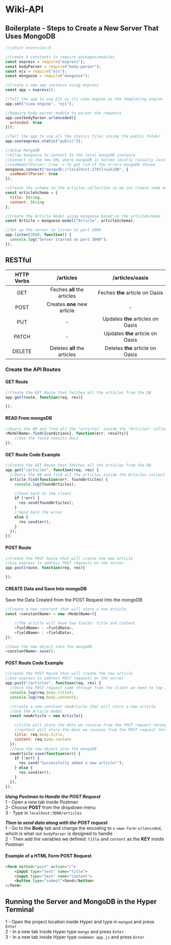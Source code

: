 # Wiki-API

## Boilerplate - Steps to Create a New Server That Uses MongoDB

```javascript
//jshint esversion:6

//Create 4 constants to require packages/modules
const express = require("express");
const bodyParser = require("body-parser");
const ejs = require("ejs");
const mongoose = require("mongoose");

//Create a new app instance using express
const app = express();

//Tell the app to use EJS as its view engine as the templating engine
app.set("view engine", "ejs");

//Require body-parser module to parser the requests
app.use(bodyParser.urlencoded({
  extended: true
}));

//Tell the app to use all the statics files inside the public folder
app.use(express.static("public"));

//Setup MongoDB
//Allow mongoose to connect to the local mongoDB instance
//Connect to the new URL where mongoDB is hosted locally (usually localhost:27017)
//useNewUrlParser: true -> To get rid of the errors mongoDB throws
mongoose.connect("mongodb://localhost:27017/wikiDB", {
  useNewUrlParser: true
});

//Create the schema to the articles collection so we can create some models around it
const articleSchema = {
  title: String,
  content: String
};

//Create the Article model using mongoose based on the articleSchema
const Article = mongoose.model("Article", articleSchema);

//Set up the server to listen to port 3000
app.listen(3000, function() {
  console.log("Server started on port 3000");
});
```

## RESTful

| HTTP Verbs |           /articles          |          /articles/oasis          |
| :--------: | :--------------------------: | :-------------------------------: |
|     GET    |  Feches **all** the articles |  Feches **the** article on Oasis  |
|    POST    |  Creates **one** new article |                 -                 |
|     PUT    |               -              | Updates **the** articles on Oasis |
|    PATCH   |               -              |  Updates **the** article on Oasis |
|   DELETE   | Deletes **all** the articles |  Deletes **the** article on Oasis |

### Create the API Routes

#### GET Route

```javascript
//Create the GET Route that fetches all the articles from the DB
app.get(route, function(req, res){

});
```

#### READ From mongoDB

```js
//Query the DB and find all the "articles" inside the "Articles" collections
<ModelName>.find({conditions}, function(err, results){
	//Use the found results docs
});
```

#### GET Route Code Example

```js
//Create the GET Route that fetches all the articles from the DB
app.get("/articles", function(req, res) {
  //Query the DB and find all the articles inside the Articles collections
  Article.find(function(err, foundArticles) {
    console.log(foundArticles);

    //Send back to the client
    if (!err) {
      res.send(foundArticles);
    }
    //Send back the error
    else {
      res.send(err);
    }
  });
});
```

#### POST Route

```js
//Create the POST Route that will create the new article
//Use express to address POST requests on the server
app.post(route, function(req, res){

});
```

#### CREATE Data and Save Into mongoDB

Save the Data Created from the POST Request Into the mongoDB

```js
//Create a new constant that will store a new article
const <constantName> = new <ModelName>({

	//The article will have two fields: title and content
	<fieldName> : <fieldData>,
	<fieldName> : <fieldData>,
});

//Save the new object into the mongoDB
<constantName>.save();
```

#### POST Route Code Example

```js
//Create the POST Route that will create the new article
//Use express to address POST requests on the server
app.post("/articles", function(req, res) {
  //Once the POST request come through from the client we need to tap into the req.body in order to grab the data that was sent through
  console.log(req.body.title);
  console.log(req.body.content);

  //Create a new constant newArticle that will store a new article
  //Use the Article model
  const newArticle = new Article({

    //title will store the data we receive from the POST request through the req.body.title
    //content will store the data we receive from the POST request through the req.body.content
    title: req.body.title,
    content: req.body.content
  });
  //Save the new object into the mongoDB
  newArticle.save(function(err) {
    if (!err) {
      res.send("Successfully added a new article!");
    } else {
      res.send(err);
    }
  });
});
```

**_Using Postman to Handle the POST Request_**</br>
1 - Open a new tab inside Postman</br>
2- Choose **POST** from the dropdown menu</br>
3 - Type in `localhost:3000/articles`</br>

**_Then to send data along with the POST request_**</br>
1 - Go to the **Body** tab and change the encoding to `x-www-form-urlencoded`, which is what our `bodyParser` is designed to handle</br>
2 - Then add the variables we defined: `title` and `content` as the **KEY** inside Postman</br>

#### Example of a HTML Form POST Request

```html
<form method="post" action="/">
	<input type="text" name="title">
	<input type="text" name="content">
	<button type="submit">Send</button>
</form>
```

## Running the Server and MongoDB in the Hyper Terminal

1 - Open the project location inside Hyper and type in `mongod` and press `Enter`</br>
2 - In a new tab inside Hyper type `mongo` and press `Enter`</br>
3 - In a new tab inside Hyper type `nodemon app.js` and press `Enter`</br>
